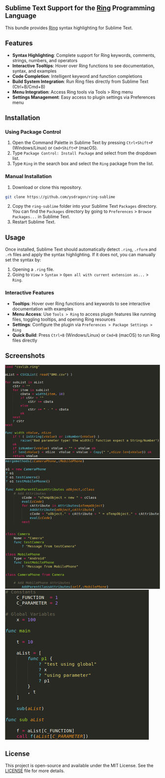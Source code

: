 ## Sublime Text Support for the [Ring](https://ring-lang.net/) Programming Language

This bundle provides [Ring](https://ring-lang.net/) syntax highlighting for Sublime Text.

## Features

- **Syntax Highlighting**: Complete support for Ring keywords, comments, strings, numbers, and operators
- **Interactive Tooltips**: Hover over Ring functions to see documentation, syntax, and examples
- **Code Completion**: Intelligent keyword and function completions
- **Build System Integration**: Run Ring files directly from Sublime Text (Ctrl+B/Cmd+B)
- **Menu Integration**: Access Ring tools via Tools > Ring menu
- **Settings Management**: Easy access to plugin settings via Preferences menu

## Installation

### Using Package Control

1. Open the Command Palette in Sublime Text by pressing `Ctrl+Shift+P` (Windows/Linux) or `Cmd+Shift+P` (macOS).
2. Type `Package Control: Install Package` and select from the dropdown list.
3. Type `Ring` in the search box and select the `Ring` package from the list.

### Manual Installation

1. Download or clone this repository.
```bash
git clone https://github.com/ysdragon/ring-sublime
```
2. Copy the `ring-sublime` folder into your Sublime Text `Packages` directory. You can find the `Packages` directory by going to `Preferences` > `Browse Packages...` in Sublime Text.
3. Restart Sublime Text.

## Usage

Once installed, Sublime Text should automatically detect `.ring`, `.rform` and `.rh` files and apply the syntax highlighting. If it does not, you can manually set the syntax by:

1. Opening a `.ring` file.
2. Going to `View` > `Syntax` > `Open all with current extension as...` > `Ring`.

### Interactive Features

- **Tooltips**: Hover over Ring functions and keywords to see interactive documentation with examples
- **Menu Access**: Use `Tools > Ring` to access plugin features like running files, toggling tooltips, and opening Ring resources
- **Settings**: Configure the plugin via `Preferences > Package Settings > Ring`
- **Quick Build**: Press `Ctrl+B` (Windows/Linux) or `Cmd+B` (macOS) to run Ring files directly

## Screenshots

![Ring Syntax Highlighting Example 1](img/1.png)
![Ring Syntax Highlighting Example 2](img/2.png)
![Ring Syntax Highlighting Example 3](img/3.png)

## License
This project is open-source and available under the MIT License. See the [LICENSE](https://github.com/ysdragon/ring-sublime/blob/master/LICENSE) file for more details.